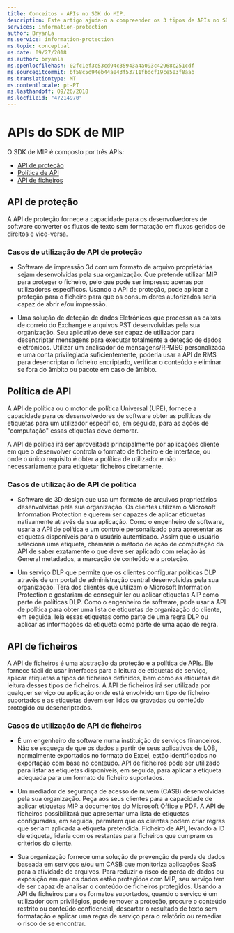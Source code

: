 ```yaml
---
title: Conceitos - APIs no SDK do MIP.
description: Este artigo ajuda-o a compreender os 3 tipos de APIs no SDK do MIP, como estão relacionadas e casos de utilização para uso de cada.
services: information-protection
author: BryanLa
ms.service: information-protection
ms.topic: conceptual
ms.date: 09/27/2018
ms.author: bryanla
ms.openlocfilehash: 02fc1ef3c53cd94c35943a4a093c42968c251cdf
ms.sourcegitcommit: bf58c5d94eb44a043f53711fbdcf19ce503f8aab
ms.translationtype: MT
ms.contentlocale: pt-PT
ms.lasthandoff: 09/26/2018
ms.locfileid: "47214970"
---
```

# <a name="mip-sdk-apis"></a>APIs do SDK de MIP

O SDK de MIP é composto por três APIs:

- [API de proteção](#protection-api)
- [Política de API](#policy-api)
- [API de ficheiros](#file-api)

## <a name="protection-api"></a>API de proteção

A API de proteção fornece a capacidade para os desenvolvedores de software converter os fluxos de texto sem formatação em fluxos geridos de direitos e vice-versa.

### <a name="protection-api-use-cases"></a>Casos de utilização de API de proteção

- Software de impressão 3d com um formato de arquivo proprietárias sejam desenvolvidas pela sua organização. Que pretende utilizar MIP para proteger o ficheiro, pelo que pode ser impresso apenas por utilizadores específicos. Usando a API de proteção, pode aplicar a proteção para o ficheiro para que os consumidores autorizados seria capaz de abrir e/ou impressão. 

- Uma solução de deteção de dados Eletrónicos que processa as caixas de correio do Exchange e arquivos PST desenvolvidas pela sua organização. Seu aplicativo deve ser capaz de utilizador para desencriptar mensagens para executar totalmente a deteção de dados eletrónicos. Utilizar um analisador de mensagens/RPMSG personalizada e uma conta privilegiada suficientemente, poderia usar a API de RMS para desencriptar o ficheiro encriptado, verificar o conteúdo e eliminar se fora do âmbito ou pacote em caso de âmbito.

## <a name="policy-api"></a>Política de API

A API de política ou o motor de política Universal (UPE), fornece a capacidade para os desenvolvedores de software obter as políticas de etiquetas para um utilizador específico, em seguida, para as ações de "computação" essas etiquetas deve demorar.

A API de política irá ser aproveitada principalmente por aplicações cliente em que o desenvolver controla o formato de ficheiro e de interface, ou onde o único requisito é obter a política de utilizador e não necessariamente para etiquetar ficheiros diretamente. 

### <a name="policy-api-use-cases"></a>Casos de utilização de API de política

- Software de 3D design que usa um formato de arquivos proprietários desenvolvidas pela sua organização. Os clientes utilizam o Microsoft Information Protection e querem ser capazes de aplicar etiquetas nativamente através da sua aplicação. Como o engenheiro de software, usaria a API de política e um controle personalizado para apresentar as etiquetas disponíveis para o usuário autenticado. Assim que o usuário seleciona uma etiqueta, chamaria o método de ação de computação da API de saber exatamente o que deve ser aplicado com relação às General metadados, a marcação de conteúdo e a proteção.

- Um serviço DLP que permite que os clientes configurar políticas DLP através de um portal de administração central desenvolvidas pela sua organização. Terá dos clientes que utilizam o Microsoft Information Protection e gostariam de conseguir ler ou aplicar etiquetas AIP como parte de políticas DLP. Como o engenheiro de software, pode usar a API de política para obter uma lista de etiquetas de organização do cliente, em seguida, leia essas etiquetas como parte de uma regra DLP ou aplicar as informações da etiqueta como parte de uma ação de regra.

## <a name="file-api"></a>API de ficheiros

A API de ficheiros é uma abstração da proteção e a política de APIs. Ele fornece fácil de usar interfaces para a leitura de etiquetas de serviço, aplicar etiquetas a tipos de ficheiros definidos, bem como as etiquetas de leitura desses tipos de ficheiros. A API de ficheiros irá ser utilizada por qualquer serviço ou aplicação onde está envolvido um tipo de ficheiro suportados e as etiquetas devem ser lidos ou gravadas ou conteúdo protegido ou desencriptados.

### <a name="file-api-use-cases"></a>Casos de utilização de API de ficheiros

- É um engenheiro de software numa instituição de serviços financeiros. Não se esqueça de que os dados a partir de seus aplicativos de LOB, normalmente exportados no formato do Excel, estão identificados no exportação com base no conteúdo. API de ficheiros pode ser utilizado para listar as etiquetas disponíveis, em seguida, para aplicar a etiqueta adequada para um formato de ficheiro suportados.

- Um mediador de segurança de acesso de nuvem (CASB) desenvolvidas pela sua organização. Peça aos seus clientes para a capacidade de aplicar etiquetas MIP a documentos do Microsoft Office e PDF. A API de ficheiros possibilitará que apresentar uma lista de etiquetas configuradas, em seguida, permitem que os clientes podem criar regras que seriam aplicada a etiqueta pretendida. Ficheiro de API, levando a ID de etiqueta, lidaria com os restantes para ficheiros que cumpram os critérios do cliente.

- Sua organização fornece uma solução de prevenção de perda de dados baseada em serviços e/ou um CASB que monitoriza aplicações SaaS para a atividade de arquivos. Para reduzir o risco de perda de dados ou exposição em que os dados estão protegidos com MIP, seu serviço tem de ser capaz de analisar o conteúdo de ficheiros protegidos. Usando a API de ficheiros para os formatos suportados, quando o serviço é um utilizador com privilégios, pode remover a proteção, procure o conteúdo restrito ou conteúdo confidencial, descartar o resultado de texto sem formatação e aplicar uma regra de serviço para o relatório ou remediar o risco de se encontrar.
